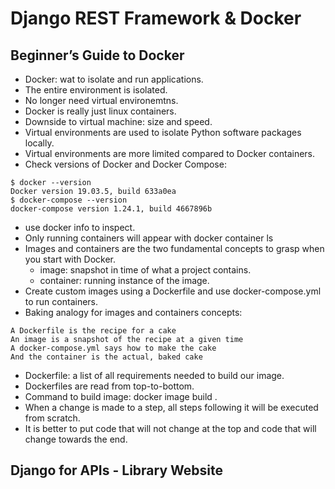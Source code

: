 # Django REST Framework & Docker

## Beginner’s Guide to Docker
- Docker: wat to isolate and run applications.
- The entire environment is isolated. 
- No longer need virtual environemtns. 
- Docker is really just linux containers. 
- Downside to virtual machine: size and speed.
- Virtual environments are used to isolate Python software packages locally.
- Virtual environments are more limited compared to Docker containers.
- Check versions of Docker and Docker Compose:
```
$ docker --version
Docker version 19.03.5, build 633a0ea
$ docker-compose --version
docker-compose version 1.24.1, build 4667896b
```
- use docker info to inspect.
- Only running containers will appear with docker container ls
- Images and containers are the two fundamental concepts to grasp when you start with Docker.
  - image: snapshot in time of what a project contains. 
  - container: running instance of the image.
- Create custom images using a Dockerfile and use docker-compose.yml to run containers. 
- Baking analogy for images and containers concepts:
```
A Dockerfile is the recipe for a cake
An image is a snapshot of the recipe at a given time
A docker-compose.yml says how to make the cake
And the container is the actual, baked cake
```
- Dockerfile: a list of all requirements needed to build our image. 
- Dockerfiles are read from top-to-bottom. 
- Command to build image: docker image build .
- When a change is made to a step, all steps following it will be executed from scratch.
- It is better to put code that will not change at the top and code that will change towards the end. 








## Django for APIs - Library Website
